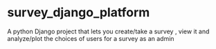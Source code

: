 # survey_django_platform
A python Django project that lets you create/take a survey , view it and analyze/plot the choices of users for a survey as an admin
